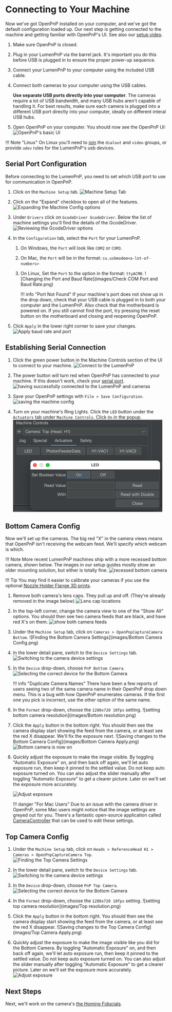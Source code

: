 # Connecting to Your Machine

Now we've got OpenPnP installed on your computer, and we've got the default configuration loaded up. Our next step is getting connected to the machine and getting familiar with OpenPnP's UI. See also our [setup video](https://youtube.com/watch?v=CSnczX6VJ7M&si=EnSIkaIECMiOmarE&t=102).

1. Make sure OpenPnP is closed.
2. Plug in your LumenPnP via the barrel jack. It's important you do this before USB is plugged in to ensure the proper power-up sequence.
3. Connect your LumenPnP to your computer using the included USB cable.

4. Connect both cameras to your computer using the USB cables.

    **Use separate USB ports directly into your computer**. The cameras require a lot of USB bandwidth, and many USB hubs aren't capable of handling it. For best results, make sure each camera is plugged into a different USB port directly into your computer, ideally on different interal USB hubs.

5. Open OpenPnP on your computer. You should now see the OpenPnP UI:
  ![OpenPnP's basic UI](images/openpnp-ui.png)

!!! Note "Linux"
    On Linux you'll need to [join](https://askubuntu.com/questions/112568/how-do-i-allow-a-non-default-user-to-use-serial-device-ttyusb0) the `dialout` and `video` groups, or provide `udev` rules for the LumenPnP's usb devices. 

## Serial Port Configuration

Before connecting to the LumenPnP, you need to set which USB port to use for communication in OpenPnP.

1. Click on the `Machine Setup` tab.
  ![Machine Setup Tab](images/Machine-Setup-Tab.png)

2. Click on the "Expand" checkbox to open all of the features.
  ![Expanding the Machine Config options](images/Expand-Checkbox.png)

3. Under `Drivers` click on `GcodeDriver GcodeDriver`. Below the list of machine settings you'll find the details of the GcodeDriver.
  ![Reviewing the GcodeDriver options](images/SelectGcodeDriver.png)
  
1. In the `Configuration` tab, select the `Port` for your LumenPnP.
    1. On Windows, the `Port` will look like `COM2` or `COM3`.
    2. On Mac, the `Port` will be in the format: `cu.usbmodem<a-lot-of-numbers>`
    3. On Linux, Set the `Port` to the option in the format: `ttyACM0`.
    ![Changing the Port and Baud Rate](images/Check COM Port and Baud Rate.png)

        !!! info "Port Not Found"
            If your machine's port does not show up in the drop down, check that your USB cable is plugged in to both your computer and the LumenPnP. Also check that the motherboard is powered on. If you still cannot find the port, try pressing the reset button on the motherboard and closing and reopening OpenPnP.

2. Click `Apply` in the lower right corner to save your changes.
  ![Apply baud rate and port](images/apply-machine-config.png)

## Establishing Serial Connection

1. Click the green power button in the Machine Controls section of the UI to connect to your machine.
  ![Connect to the LumenPnP](images/connect-to-machine-power-button.png)

1. The power button will turn red when OpenPnP has connected to your machine. If this doesn't work, check your [serial port](#serial-port-configuration).
  ![having successfully connected to the LumenPnP and cameras](images/connected-to-machine.png)

1. Save your OpenPnP settings with `File > Save Configuration`.
  ![saving the machine config](images/save-configuration.png)

1. Turn on your machine's Ring Lights. Click the `LED` button under the `Actuators` tab under `Machine Controls`. Click `On` in the popup.
   ![](images/turn-on-led.png)

<!-- 
!!! success "v3.1+ Speed Increase"

    If your machine is v3.1 or higher, your machine can move much faster than the default configuration because of the addition of linear rails, and use less current for the L and R motors with the addition of pneumatic rotation couplings.

      1. In the `Gcode` tab under your `GcodeDriver`, select `Default` in the `Head Mountable` dropdown, and `CONNECT_COMMAND` in the `Setting` dropdown. **Overwrite** the existing text in this field with the new settings below. Be sure to hit `Apply` to confirm your changes.

        ```
        G21 ; Set Millimeters Mode
        G90 ; Set absolute positioning mode
        M82 ; Set absolute mode for extruder
        M204 T5000 ; Set max travel acceleration
        M201 Y1500 ; Set max Y acceleration
        M201 X2000 ; Set max X acceleration
        M203 X1000 Y1000 ; Set max feedrate in mm/min
        M906 Y1000 ; Set Y motor current
        M906 X800 ; Set X motor current
        M906 A200 ; Set L motor current
        M906 B200 ; Set R motor current
        M569 S0 X Y ; Switches to SpreadCycle
        ```

        Your settings should look similar like the image below:
       
        ![](images/31settings.png)

      2. Next, under the `Setting` dropdown, choose the `HOME_COMMAND` option. **Overwrite** the existing text in this field with the new settings below. Be sure to hit `Apply` to confirm your changes.

        ```
        M569 S1 X Y ; Switches to StealthChop
        M201 Y1500 ; Set Max Y Acceleration
        M201 X2000 ; Set Max X Acceleration
        M906 Y400 ; Set Y motor current
        M906 X200 ; Set X motor current
        M914 X50 Y30 ; Set Homing Sensitivity
        G28 ; Home all axis
        M569 S0 X Y ; Switches back to SpreadCycle
        M201 Y2500 ; Set Max Y Acceleration
        M201 X3000 ; Set Max X Acceleration
        M906 Y1000 ; Set Y motor current
        M906 X800 ; Set X motor current
        ```

      3. To tell OpenPnP to take advantage of this speed increase, you can update the `Max Feed Rate` field in the `Driver Settings` tab. Enter `35000` into this field.

      4. If you need to tweak your sensorless homing settings, make sure to adjust the values in the line starting with `M914` under `HOME_COMMAND`, *not* under `CONNECT_COMMAND`. -->

## Bottom Camera Config

Now we'll set up the cameras. The big red "X" in the camera views means that OpenPnP isn't receiving the webcam feed. We'll specify which webcam is which.

!!! Note
    More recent LumenPnP machines ship with a more recessed bottom camera, shown below. The images in our setup guides mostly show an older mounting solution, but either is totally fine.
    ![recessed bottom camera](images/new-bottom-camera.jpg)

!!! Tip
    You may find it easier to calibrate your cameras if you use the optional [Nozzle Holder Flange 3D prints](https://www.printables.com/model/400068-lumenpnp-v3-cp40-nozzle-holder-flange-40mm).

1. Remove both camera's lens caps. They pull up and off. (They're already removed in the image below)
  ![Lens cap locations](../5-mm-per-pixel/images/remove-lens-caps.jpg)

1. In the top-left corner, change the camera view to one of the "Show All" options. You should then see two camera feeds that are black, and have red X's on them.
  ![show both camera feeds](images/switch-camera-display.png)

1. Under the `Machine Setup` tab, click on `Cameras > OpenPnpCaptureCamera Bottom`.
  ![Finding the Bottom Camera Settings](images/Bottom Camera Config.png)

1. In the lower detail pane, switch to the `Device Settings` tab.
  ![Switching to the camera device settings](images/Bottom-camera-device-settings.png)

1. In the `Device` drop-down, choose `PnP Bottom Camera`.
  ![Selecting the correct device for the Bottom Camera](images/Bottom-camera-select-device.png)

    !!! info "Duplicate Camera Names"
        There have been a few reports of users seeing two of the same camera name in their OpenPnP drop down menu. This is a bug with how OpenPnP enumerates cameras. If the first one you pick is incorrect, use the other option of the same name.

1. In the `Format` drop-down, choose the `1280x720 10fps` setting.
  ![setting bottom camera resolution](images/Bottom resolution.png)

1. Click the `Apply` button in the bottom right. You should then see the camera display start showing the feed from the camera, or at least see the red X disappear. We'll fix the exposure next.
  ![Saving changes to the Bottom Camera Config](images/Bottom Camera Apply.png)
  ![Bottom camera is now on](images/Bottom-camera-on.png)

1. Quickly adjust the exposure to make the image visible. By toggling "Automatic Exposure" on, and then back off again, we'll let auto exposure run, then keep it pinned to the settled value. Do not keep auto exposure turned on. You can also adjust the slider manually after toggling "Automatic Exposure" to get a clearer picture. Later on we'll set the exposure more accurately.

    ![Adjust exposure](images/adjust-exposure.png)

    !!! danger "For Mac Users"
        Due to an issue with the camera driver in OpenPnP, some Mac users might notice that the image settings are greyed out for you. There's a fantastic open-source application called [CameraController](https://github.com/Itaybre/CameraController) that can be used to edit these settings.

## Top Camera Config

1. Under the `Machine Setup` tab, click on `Heads > ReferenceHead H1 > Cameras > OpenPnpCaptureCamera Top`.
  ![Finding the Top Camera Settings](images/Top-camera-settings.png)

4. In the lower detail pane, switch to the `Device Settings` tab.
  ![Switching to the camera device settings](images/Top-camera-device-settings.png)

5. In the `Device` drop-down, choose `PnP Top Camera`.
  ![Selecting the correct device for the Bottom Camera](images/Top-camera-select-device.png)

1. In the `Format` drop-down, choose the `1280x720 10fps` setting.
  ![setting top camera resolution](images/Top resolution.png)

1. Click the `Apply` button in the bottom right. You should then see the camera display start showing the feed from the camera, or at least see the red X disappear.
  ![Saving changes to the Top Camera Config](images/Top Camera Apply.png)

1. Quickly adjust the exposure to make the image visible like you did for the Bottom Camera. By toggling "Automatic Exposure" on, and then back off again, we'll let auto exposure run, then keep it pinned to the settled value. Do not keep auto exposure turned on. You can also adjust the slider manually after toggling "Automatic Exposure" to get a clearer picture. Later on we'll set the exposure more accurately.
  ![Adjust exposure](images/adjust-exposure-2.png)




## Next Steps

Next, we'll work on the camera's [the Homing Fiducials](../4-homing-fiducial/index.md).
